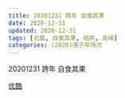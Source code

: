 ```yaml
---
title: 20201231 跨年 自食其果  
date: 2020-12-31
updated: 2020-12-31
tags: [北展, 自食其果, 相声, 高峰] 
categories: (2020)庚子年场次
---
```

20201231 跨年 自食其果  



[优酷](https://v.youku.com/v_show/id_XNTAyNzIwMTAxNg)